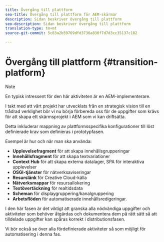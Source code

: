 ```yaml
---
title: Övergång till plattform
seo-title: Övergång till plattform för AEM-skärmar
description: Sidan beskriver övergång till plattform
seo-description: Sidan beskriver övergång till plattform
translation-type: tm+mt
source-git-commit: 5c83a2b59769dfd3736a830f7d7d3cc35137c182

---
```



# Övergång till plattform {#transition-platform}

>[!NOTE]
>
>En typisk intressent för den här aktiviteten är en AEM-implementerare.

I takt med att vårt projekt har utvecklats från en strategisk vision till en trådrad verklighet bör vi nu börja förbereda oss för de uppgifter som krävs för att skapa ett skärmsprojekt i AEM som vi kan driftsätta.

Detta inkluderar mappning av plattformsspecifika konfigurationer till löst definierade krav som definieras i prototypfasen.

Exempel är hur och när man ska använda:

* **Upplevelsefragment** för att skapa innehållsgrupperingar
* **Innehållsfragment** för att skapa textvariationer
* **Context Hub** för att skapa externa datalager, SPA för interaktiva upplevelser
* **OSGI-tjänster** för nätverksaviseringar
* **Resurslänk** för Creative Cloud-källa
* **Nätverksmappar** för resursallokering
* **Textövertäckning** för realtidsdata
* **Scheman** för displaygruppering/kanalgruppering
* **Arbetsflöden** för automatiserade innehållsredigeringar.

I den här fasen är det viktigt att granska alla nödvändiga uppgifter och aktiviteter som behöver åtgärdas och dokumentera dem på rätt sätt så att tilldelade uppgifter kan spåras korrekt i distributionsfasen.

Vi bör också se över alla fördefinierade aktiviteter så som möjligt för automatisering i denna fas.

